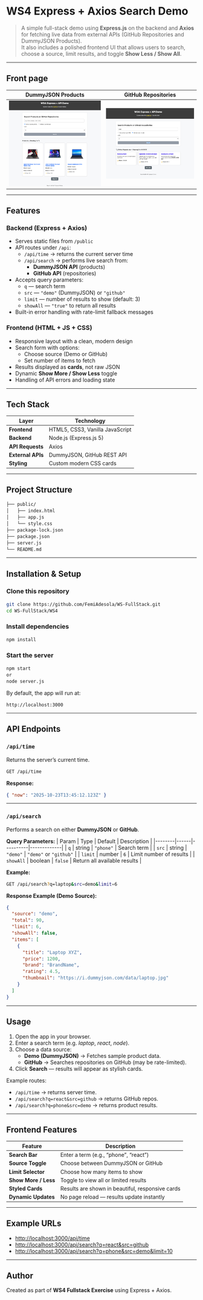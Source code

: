 # WS4 Express + Axios Search Demo

> A simple full-stack demo using **Express.js** on the backend and **Axios** for fetching live data from external APIs (GitHub Repositories and DummyJSON Products).  
It also includes a polished frontend UI that allows users to search, choose a source, limit results, and toggle **Show Less / Show All**.

---
## Front page
| DummyJSON Products| GitHub Repositories|
|-------------|--------------|
| ![DummyJSON Products](../img/DummyJson.png) | ![GitHub Repositories](../img/GitHub.png) |

---

##  Features

### Backend (Express + Axios)
- Serves static files from `/public`
- API routes under `/api`:
  - `/api/time` → returns the current server time
  - `/api/search` → performs live search from:
    - **DummyJSON API** (products)
    - **GitHub API** (repositories)
- Accepts query parameters:
  - `q` — search term
  - `src` — `"demo"` (DummyJSON) or `"github"`
  - `limit` — number of results to show (default: 3)
  - `showAll` — `"true"` to return all results
- Built-in error handling with rate-limit fallback messages

### Frontend (HTML + JS + CSS)
- Responsive layout with a clean, modern design
- Search form with options:
  - Choose source (Demo or GitHub)
  - Set number of items to fetch
- Results displayed as **cards**, not raw JSON
- Dynamic **Show More / Show Less** toggle
- Handling of API errors and loading state

---

## Tech Stack

| Layer | Technology |
|--------|-------------|
| **Frontend** | HTML5, CSS3, Vanilla JavaScript |
| **Backend** | Node.js (Express.js 5) |
| **API Requests** | Axios |
| **External APIs** | DummyJSON, GitHub REST API |
| **Styling** | Custom modern CSS cards |

---

## Project Structure

```bash
├── public/
│   ├── index.html
│   ├── app.js
│   └── style.css
├── package-lock.json
├── package.json
├── server.js
└── README.md
```

---

## Installation & Setup

### Clone this repository
```bash
git clone https://github.com/FemiAdesola/WS-FullStack.git
cd WS-FullStack/WS4
```

### Install dependencies
```bash
npm install
```

### Start the server
```bash
npm start
or
node server.js
```
By default, the app will run at:
```
http://localhost:3000
```
---

## API Endpoints

### `/api/time`
Returns the server’s current time.
```bash
GET /api/time
```

**Response:**
```json
{ "now": "2025-10-23T13:45:12.123Z" }
```
---

### `/api/search`
Performs a search on either **DummyJSON** or **GitHub**.

**Query Parameters:**
| Param | Type | Default | Description |
|--------|------|----------|-------------|
| `q` | string | `"phone"` | Search term |
| `src` | string | `"demo"` | `"demo"` or `"github"` |
| `limit` | number | `6` | Limit number of results |
| `showAll` | boolean | `false` | Return all available results |

**Example:**
```bash
GET /api/search?q=laptop&src=demo&limit=6
```

**Response Example (Demo Source):**
```json
{
  "source": "demo",
  "total": 90,
  "limit": 6,
  "showAll": false,
  "items": [
    {
      "title": "Laptop XYZ",
      "price": 1200,
      "brand": "BrandName",
      "rating": 4.5,
      "thumbnail": "https://i.dummyjson.com/data/laptop.jpg"
    }
  ]
}
```
---
## Usage

1. Open the app in your browser.
2. Enter a search term (e.g. *laptop*, *react*, *node*).
3. Choose a data source:
   - **Demo (DummyJSON)** → Fetches sample product data.
   - **GitHub** → Searches repositories on GitHub (may be rate-limited).
4. Click **Search** — results will appear as stylish cards.

Example routes:
- `/api/time` → returns server time.
- `/api/search?q=react&src=github` → returns GitHub repos.
- `/api/search?q=phone&src=demo` → returns product results.

---

## Frontend Features

| Feature | Description |
|----------|-------------|
| **Search Bar** | Enter a term (e.g., “phone”, “react”) |
| **Source Toggle** | Choose between DummyJSON or GitHub |
| **Limit Selector** | Choose how many items to show |
| **Show More / Less** | Toggle to view all or limited results |
| **Styled Cards** | Results are shown in beautiful, responsive cards |
| **Dynamic Updates** | No page reload — results update instantly |

---

## Example URLs

- [http://localhost:3000/api/time](http://localhost:3000/api/time)
- [http://localhost:3000/api/search?q=react&src=github](http://localhost:3000/api/search?q=react&src=github)
- [http://localhost:3000/api/search?q=phone&src=demo&limit=10](http://localhost:3000/api/search?q=phone&src=demo&limit=10)

---

## Author

Created as part of **WS4 Fullstack Exercise** using Express + Axios.
